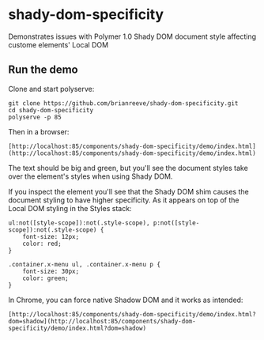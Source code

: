 # shady-dom-specificity
Demonstrates issues with Polymer 1.0 Shady DOM document style affecting custome elements' Local DOM

## Run the demo

Clone and start polyserve:

    git clone https://github.com/brianreeve/shady-dom-specificity.git
    cd shady-dom-specificity
    polyserve -p 85

Then in a browser:

    [http://localhost:85/components/shady-dom-specificity/demo/index.html](http://localhost:85/components/shady-dom-specificity/demo/index.html)

The text should be big and green, but you'll see the document styles take over the element's styles when using Shady DOM.

If you inspect the element you'll see that the Shady DOM shim causes the document styling to have higher specificity. As it appears on top of the Local DOM styling in the Styles stack:

    ul:not([style-scope]):not(.style-scope), p:not([style-scope]):not(.style-scope) {
    	font-size: 12px;
    	color: red;
    }

    .container.x-menu ul, .container.x-menu p {
    	font-size: 30px;
    	color: green;
    }

In Chrome, you can force native Shadow DOM and it works as intended:

    [http://localhost:85/components/shady-dom-specificity/demo/index.html?dom=shadow](http://localhost:85/components/shady-dom-specificity/demo/index.html?dom=shadow)